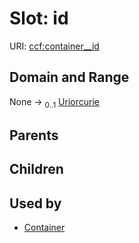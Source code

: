 
# Slot: id




URI: [ccf:container__id](http://purl.org/ccf/container__id)


## Domain and Range

None &#8594;  <sub>0..1</sub> [Uriorcurie](types/Uriorcurie.md)

## Parents


## Children


## Used by

 * [Container](Container.md)
